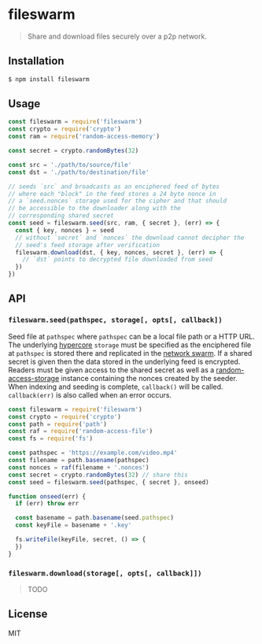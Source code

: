 fileswarm
=========

> Share and download files securely over a p2p network.

## Installation

```sh
$ npm install fileswarm
```

## Usage

```js
const fileswarm = require('fileswarm')
const crypto = require('crypto')
const ram = require('random-access-memory')

const secret = crypto.randomBytes(32)

const src = './path/to/source/file'
const dst = './path/to/destination/file'

// seeds `src` and broadcasts as an enciphered feed of bytes
// where each "block" in the feed stores a 24 byte nonce in
// a `seed.nonces` storage used for the cipher and that should
// be accessible to the downloader along with the
// corresponding shared secret
const seed = fileswarm.seed(src, ram, { secret }, (err) => {
  const { key, nonces } = seed
  // without `secret` and `nonces` the download cannot decipher the
  // seed's feed storage after verification
  fileswarm.download(dst, { key, nonces, secret }, (err) => {
    // `dst` points to decrypted file downloaded from seed
  })
})
```

## API

### `fileswarm.seed(pathspec, storage[, opts[, callback])`

Seed file at `pathspec` where `pathspec` can be a local file path or a
HTTP URL. The underlying [hypercore][hypercore] `storage` must be
specified as the enciphered file at `pathspec` is stored there and
replicated in the [network swarm][hyperswarm]. If a shared secret is
given then the data stored in the underlying feed is encrypted. Readers
must be given access to the shared secret as well as a
[random-access-storage][ras] instance containing the nonces created by
the seeder. When indexing and seeding is complete, `callback()` will be
called. `callback(err)` is also called when an error occurs.

```js
const fileswarm = require('fileswarm')
const crypto = require('crypto')
const path = require('path')
const raf = require('random-access-file')
const fs = require('fs')

const pathspec = 'https://example.com/video.mp4'
const filename = path.basename(pathspec)
const nonces = raf(filename + '.nonces')
const secret = crypto.randomBytes(32) // share this
const seed = fileswarm.seed(pathspec, { secret }, onseed)

function onseed(err) {
  if (err) throw err

  const basename = path.basename(seed.pathspec)
  const keyFile = basename + '.key'

  fs.writeFile(keyFile, secret, () => {
  })
}
```

### `fileswarm.download(storage[, opts[, callback]])`

> TODO

## License

MIT

[hyperswarm]: https://github.com/hyperswarm/hyperswarm
[hypercore]: https://github.com/mafintosh/hypercore
[ras]: https://github.com/random-access-storage/random-access-storage

